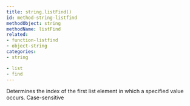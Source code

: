 ```yaml
---
title: string.listFind()
id: method-string-listfind
methodObject: string
methodName: listFind
related:
- function-listfind
- object-string
categories:
- string

- list
- find
---
```


Determines the index of the first list element in which a
        specified value occurs. Case-sensitive